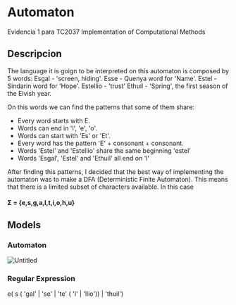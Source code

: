 # Automaton
Evidencia 1 para TC2037 Implementation of Computational Methods

## Descripcion
The language it is goign to be interpreted on this automaton is composed by 5 words:
Esgal - 'screen, hiding'.
Esse - Quenya word for 'Name'.
Estel - Sindarin word for 'Hope'.
Estellio - 'trust'
Ethuil - 'Spring', the first season of the Elvish year.

On this words we can find the patterns that some of them share:
- Every word starts with E.
- Words can end in 'l', 'e', 'o'.
- Words can start with 'Es' or 'Et'.
- Every word has the pattern 'E' + consonant + consonant.
- Words 'Estel' and 'Estellio' share the same beginning 'estel'
- Words 'Esgal', 'Estel' and 'Ethuil' all end on 'l'

After finding this patterns, I decided that the best way of implementing the automaton was to make a DFA (Deterministic Finite Automaton). This means that there is a limited subset of characters available. In this case 

#### Σ = {e,s,g,a,l,t,i,o,h,u}

## Models
### Automaton
![Untitled](https://github.com/A01705840/automaton/assets/111139686/05aa5e1e-0838-4511-a643-a1491e85545f)

### Regular Expression
e( s ( 'gal' | 'se' | 'te' ( 'l' | 'llio')) | 'thuil')


